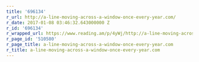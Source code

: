 ```yaml
---
title: '696134'
r_url: http://a-line-moving-across-a-window-once-every-year.com/
r_date: 2017-01-08 03:46:32.643000000 Z
r_id: '696134'
r_wrapped_url: https://www.reading.am/p/4yWj/http://a-line-moving-across-a-window-once-every-year.com/
r_page_id: '510580'
r_page_title: a-line-moving-across-a-window-once-every-year.com
r_title: a-line-moving-across-a-window-once-every-year.com
---
```



